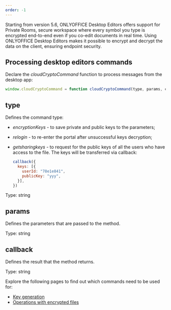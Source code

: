 ```yaml
---
order: -1
---
```


Starting from version 5.6, ONLYOFFICE Desktop Editors offers support for Private Rooms, secure workspace where every symbol you type is encrypted end-to-end even if you co-edit documents in real time. Using ONLYOFFICE Desktop Editors makes it possible to encrypt and decrypt the data on the client, ensuring endpoint security.

## Processing desktop editors commands

Declare the *cloudCryptoCommand* function to process messages from the desktop app:

``` javascript
window.cloudCryptoCommand = function cloudCryptoCommand(type, params, callback) {}
```

## type

Defines the command type:

* *encryptionKeys* - to save private and public keys to the parameters;
* *relogin* - to re-enter the portal after unsuccessful keys decryption;
* *getsharingkeys* - to request for the public keys of all the users who have access to the file. The keys will be transferred via callback:

  ``` javascript
  callback({
    keys: [{
      userId: "78e1e841",
      publicKey: "yyy",
    }],
  })
  ```

Type: string


## params

Defines the parameters that are passed to the method.

Type: string


## callback

Defines the result that the method returns.

Type: string


Explore the following pages to find out which commands need to be used for:

* [Key generation](Key%20generation/index.md)
* [Operations with encrypted files](Operations%20with%20encrypted%20files/index.md)
